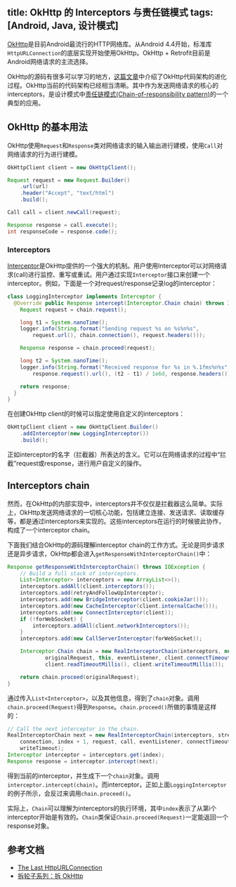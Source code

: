 title: OkHttp 的 Interceptors 与责任链模式
tags: [Android, Java, 设计模式]
---

[OkHttp](http://square.github.io/okhttp/)是目前Android最流行的HTTP网络库。从Android 4.4开始，标准库`HttpURLConnection`的底层实现开始使用OkHttp。OkHttp + Retrofit目前是Android网络请求的主流选择。

OkHttp的源码有很多可以学习的地方，[这篇文章](https://publicobject.com/2016/07/03/the-last-httpurlconnection/)中介绍了OkHttp代码架构的进化过程。OkHttp当前的代码架构已经相当清晰。其中作为发送网络请求的核心的interceptors，是设计模式中[责任链模式(Chain-of-responsibility pattern)](https://en.wikipedia.org/wiki/Chain-of-responsibility_pattern)的一个典型的应用。

## OkHttp 的基本用法

OkHttp使用`Request`和`Response`类对网络请求的输入输出进行建模，使用`Call`对网络请求的行为进行建模。

```Java
OkHttpClient client = new OkHttpClient();

Request request = new Request.Builder()  
    .url(url)
    .header("Accept", "text/html")
    .build();

Call call = client.newCall(request);

Response response = call.execute();  
int responseCode = response.code();  
```

### Interceptors

[Interceptor](https://github.com/square/okhttp/wiki/Interceptors)是OkHttp提供的一个强大的机制。用户使用Interceptor可以对网络请求(call)进行监控、重写或重试。用户通过实现`Interceptor`接口来创建一个interceptor。例如，下面是一个对request/response记录log的interceptor：

```Java
class LoggingInterceptor implements Interceptor {
  @Override public Response intercept(Interceptor.Chain chain) throws IOException {
    Request request = chain.request();

    long t1 = System.nanoTime();
    logger.info(String.format("Sending request %s on %s%n%s",
        request.url(), chain.connection(), request.headers()));

    Response response = chain.proceed(request);

    long t2 = System.nanoTime();
    logger.info(String.format("Received response for %s in %.1fms%n%s",
        response.request().url(), (t2 - t1) / 1e6d, response.headers()));

    return response;
  }
}
```

在创建OkHttp client的时候可以指定使用自定义的interceptors：

```Java
OkHttpClient client = new OkHttpClient.Builder()
    .addInterceptor(new LoggingInterceptor())
    .build();
```

正如interceptor的名字（拦截器）所表达的含义。它可以在网络请求的过程中“拦截”request或response，进行用户自定义的操作。

## Interceptors chain

然而，在OkHttp的内部实现中，interceptors并不仅仅是拦截器这么简单。实际上，OkHttp发送网络请求的一切核心功能，包括建立连接、发送请求、读取缓存等，都是通过interceptors来实现的。这些interceptors在运行的时候彼此协作，构成了一个interceptor chain。

下面我们结合OkHttp的源码理解interceptor chain的工作方式。无论是同步请求还是异步请求，OkHttp都会进入`getResponseWithInterceptorChain()`中：

```Java
Response getResponseWithInterceptorChain() throws IOException {
    // Build a full stack of interceptors.
    List<Interceptor> interceptors = new ArrayList<>();
    interceptors.addAll(client.interceptors());
    interceptors.add(retryAndFollowUpInterceptor);
    interceptors.add(new BridgeInterceptor(client.cookieJar()));
    interceptors.add(new CacheInterceptor(client.internalCache()));
    interceptors.add(new ConnectInterceptor(client));
    if (!forWebSocket) {
        interceptors.addAll(client.networkInterceptors());
    }
    interceptors.add(new CallServerInterceptor(forWebSocket));

    Interceptor.Chain chain = new RealInterceptorChain(interceptors, null, null, null, 0,
            originalRequest, this, eventListener, client.connectTimeoutMillis(),
            client.readTimeoutMillis(), client.writeTimeoutMillis());

    return chain.proceed(originalRequest);
}
```

通过传入`List<Interceptor>`，以及其他信息，得到了`chain`对象。调用`chain.proceed(Request)`得到`Response`。`chain.proceed()`所做的事情是这样的：

```Java
// Call the next interceptor in the chain.
RealInterceptorChain next = new RealInterceptorChain(interceptors, streamAllocation, httpCodec,
    connection, index + 1, request, call, eventListener, connectTimeout, readTimeout,
    writeTimeout);
Interceptor interceptor = interceptors.get(index);
Response response = interceptor.intercept(next);
```

得到当前的interceptor，并生成下一个`chain`对象。调用`interceptor.intercept(chain)`。而interceptor，正如上面`LoggingInterceptor`的例子所示，会反过来调用`chain.proceed()`。

实际上，`Chain`可以理解为interceptors的执行环境，其中`index`表示了从第i个interceptor开始是有效的。`Chain`类保证`Chain.proceed(Request)`一定能返回一个response对象。

## 参考文档

+ [The Last HttpURLConnection](https://publicobject.com/2016/07/03/the-last-httpurlconnection/)
+ [拆轮子系列：拆 OkHttp](https://blog.piasy.com/2016/07/11/Understand-OkHttp/)
